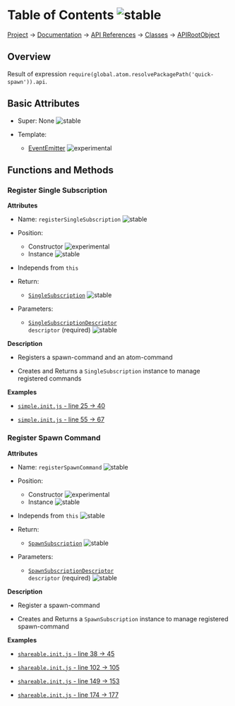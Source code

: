 # Table of Contents ![stable]
[Project](https://github.com/ksxatompackages/quick-spawn) → [Documentation](../..) → [API References](..) → [Classes](.) → [APIRootObject](./api.md)

## Overview

Result of expression `require(global.atom.resolvePackagePath('quick-spawn')).api`.

## Basic Attributes

* Super: None ![stable]

* Template:
  - [EventEmitter](../templates/event-emitter.md) ![experimental]

## Functions and Methods

### Register Single Subscription

**Attributes**

* Name: `registerSingleSubscription` ![stable]

* Position:
  - Constructor ![experimental]
  - Instance ![stable]

* Independs from `this`

* Return:
  - [`SingleSubscription`](./single-subscription.md) ![stable]

* Parameters:
  - <code>[SingleSubscriptionDescriptor](../structures/single-subscription-descriptor.md) descriptor</code> (required) ![stable]

**Description**

* Registers a spawn-command and an atom-command

* Creates and Returns a `SingleSubscription` instance to manage registered commands

**Examples**

* [`simple.init.js` - line 25 → 40](https://github.com/ksxatompackages/quick-spawn/blob/latest/examples/simple.init.js#L25-L40)

* [`simple.init.js` - line 55 → 67](https://github.com/ksxatompackages/quick-spawn/blob/latest/examples/simple.init.js#L55-L67)

### Register Spawn Command

**Attributes**

* Name: `registerSpawnCommand` ![stable]

* Position:
  - Constructor ![experimental]
  - Instance ![stable]

* Independs from `this` ![stable]

* Return:
  - [`SpawnSubscription`](./spawn-subscription.md) ![stable]

* Parameters:
  - <code>[SpawnSubscriptionDescriptor](../structures/spawn-command-descriptor.md) descriptor</code> (required) ![stable]

**Description**

* Register a spawn-command

* Creates and Returns a `SpawnSubscription` instance to manage registered spawn-command

**Examples**

* [`shareable.init.js` - line 38 → 45](https://github.com/ksxatompackages/quick-spawn/blob/latest/examples/shareable.init.js#L38-L45)

* [`shareable.init.js` - line 102 → 105](https://github.com/ksxatompackages/quick-spawn/blob/latest/examples/shareable.init.js#L102-L105)

* [`shareable.init.js` - line 149 → 153](https://github.com/ksxatompackages/quick-spawn/blob/latest/examples/shareable.init.js#L149-L153)

* [`shareable.init.js` - line 174 → 177](https://github.com/ksxatompackages/quick-spawn/blob/latest/examples/shareable.init.js#L174-L177)

[fixed]: https://cdn.rawgit.com/ksxatompackages/quick-spawn/images-v0.1.1/docs/images/badges/fixed.svg
[stable]: https://cdn.rawgit.com/ksxatompackages/quick-spawn/images-v0.1.1/docs/images/badges/stable.svg
[experimental]: https://cdn.rawgit.com/ksxatompackages/quick-spawn/images-v0.1.1/docs/images/badges/experimental.svg
[deprecated]: https://cdn.rawgit.com/ksxatompackages/quick-spawn/images-v0.1.1/docs/images/badges/deprecated.svg
